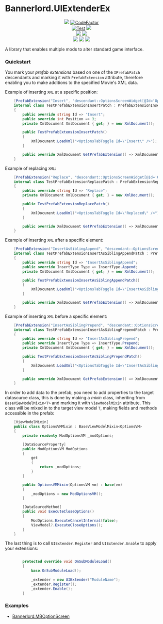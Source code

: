 # Bannerlord.UIExtenderEx
<p align="center">
  <!--
  <a href="https://github.com/BUTR/Bannerlord.UIExtenderEx" alt="Logo">
  <img src="https://github.com/BUTR/Bannerlord.UIExtenderEx/blob/dev/resources/Butter.png?raw=true" /></a>
  </br>
  -->
  <a href="https://github.com/BUTR/Bannerlord.UIExtenderEx" alt="Lines Of Code">
  <img src="https://tokei.rs/b1/github/BUTR/Bannerlord.UIExtenderEx?category=code" /></a>
  <a href="https://www.codefactor.io/repository/github/butr/bannerlord.uiextenderex"><img src="https://www.codefactor.io/repository/github/butr/bannerlord.uiextenderex/badge" alt="CodeFactor" /></a>
  </br>
  <a href="https://github.com/BUTR/Bannerlord.UIExtenderEx/actions?query=workflow%3ATest"><img src="https://github.com/BUTR/Bannerlord.UIExtenderEx/workflows/Test/badge.svg?branch=dev&event=push" alt="Test" /></a>
  <a href="https://codecov.io/gh/BUTR/Bannerlord.UIExtenderEx"><img src="https://codecov.io/gh/BUTR/Bannerlord.UIExtenderEx/branch/dev/graph/badge.svg" />
   </a>
  </br>
  <a href="https://www.nuget.org/packages/Bannerlord.UIExtenderEx" alt="NuGet Bannerlord.ButterLib">
  <img src="https://img.shields.io/nuget/v/Bannerlord.UIExtenderEx.svg?label=NuGet%20Bannerlord.UIExtenderEx&colorB=blue" /></a>
  <a href="https://butr.github.io/Bannerlord.UIExtenderEx" alt="Documentation">
  <img src="https://img.shields.io/badge/Documentation-%F0%9F%94%8D-blue?style=flat" /></a>
  </br>
  <a href="https://www.nexusmods.com/mountandblade2bannerlord/mods/2102" alt="Nexus ButterLib">
  <img src="https://img.shields.io/badge/Nexus-UIExtenderEx-yellow.svg" /></a>  
  <a href="https://www.nexusmods.com/mountandblade2bannerlord/mods/2102" alt="ButterLib">
  <img src="https://img.shields.io/endpoint?url=https%3A%2F%2Fnexusmods-version-pzk4e0ejol6j.runkit.sh%3FgameId%3Dmountandblade2bannerlord%26modId%3D2102" /></a>
  <a href="https://www.nexusmods.com/mountandblade2bannerlord/mods/2102" alt="Nexus ButterLib">
  <img src="https://img.shields.io/endpoint?url=https%3A%2F%2Fnexusmods-downloads-ayuqql60xfxb.runkit.sh%2F%3Ftype%3Dtotal%26gameId%3D3174%26modId%3D2102" /></a>
  </br>
</p>

A library that enables multiple mods to alter standard game interface.

### Quickstart
You mark your _prefab extensions_ based on one of the `IPrefabPatch` descendants and marking it with `PrefabExtension` attribute, therefore enabling you to make additions to the specified Movie's XML data.

Example of inserting ``XML`` at a specific position:
```csharp
    [PrefabExtension("Insert", "descendant::OptionsScreenWidget[@Id='Options']/Children/Standard.TopPanel/Children/ListPanel/Children")]
    internal class TestPrefabExtensionInsertPatch : PrefabExtensionInsertPatch
    {
        public override string Id => "Insert";
        public override int Position => 3;
        private XmlDocument XmlDocument { get; } = new XmlDocument();

        public TestPrefabExtensionInsertPatch()
        {
            XmlDocument.LoadXml("<OptionsTabToggle Id=\"Insert\" />");
        }

        public override XmlDocument GetPrefabExtension() => XmlDocument;
    }
```

Example of replacing ``XML``:
```csharp
    [PrefabExtension("Replace", "descendant::OptionsScreenWidget[@Id='Options']/Children/Standard.TopPanel/Children/ListPanel/Children/OptionsTabToggle[@Id='Replace']")]
    internal class TestPrefabExtensionReplacePatch : PrefabExtensionReplacePatch
    {
        public override string Id => "Replace";
        private XmlDocument XmlDocument { get; } = new XmlDocument();

        public TestPrefabExtensionReplacePatch()
        {
            XmlDocument.LoadXml("<OptionsTabToggle Id=\"Replaced\" />");
        }

        public override XmlDocument GetPrefabExtension() => XmlDocument;
    }
```

Example of inserting ``XML`` after a specific element:
```csharp
    [PrefabExtension("InsertAsSiblingAppend", "descendant::OptionsScreenWidget[@Id='Options']/Children/Standard.TopPanel/Children/ListPanel/Children/OptionsTabToggle[@Id='InsertAsSibling']")]
    internal class TestPrefabExtensionInsertAsSiblingAppendPatch : PrefabExtensionInsertAsSiblingPatch
    {
        public override string Id => "InsertAsSiblingAppend";
        public override InsertType Type => InsertType.Append;
        private XmlDocument XmlDocument { get; } = new XmlDocument();

        public TestPrefabExtensionInsertAsSiblingAppendPatch()
        {
            XmlDocument.LoadXml("<OptionsTabToggle Id=\"InsertAsSiblingAppend\" />");
        }

        public override XmlDocument GetPrefabExtension() => XmlDocument;
    }
```

Example of inserting ``XML`` before a specific element:
```csharp
    [PrefabExtension("InsertAsSiblingPrepend", "descendant::OptionsScreenWidget[@Id='Options']/Children/Standard.TopPanel/Children/ListPanel/Children/OptionsTabToggle[@Id='InsertAsSibling']")]
    internal class TestPrefabExtensionInsertAsSiblingPrependPatch : PrefabExtensionInsertAsSiblingPatch
    {
        public override string Id => "InsertAsSiblingPrepend";
        public override InsertType Type => InsertType.Prepend;
        private XmlDocument XmlDocument { get; } = new XmlDocument();

        public TestPrefabExtensionInsertAsSiblingPrependPatch()
        {
            XmlDocument.LoadXml("<OptionsTabToggle Id=\"InsertAsSiblingPrepend\" />");
        }

        public override XmlDocument GetPrefabExtension() => XmlDocument;
    }
```
In order to add data to the prefab, you need to add properties to the target datasource class, this is done by making a _mixin_ class, inheriting from `BaseViewModelMixin<T>` and marking it with `ViewModelMixin` attribute. This class will be mixed in to the target view model `T`, making fields and methods accessible in the prefab:

```csharp
    [ViewModelMixin]
    public class OptionsVMMixin : BaseViewModelMixin<OptionsVM>
    {
        private readonly ModOptionsVM _modOptions;

        [DataSourceProperty]
        public ModOptionsVM ModOptions
        {
            get
            {
                return _modOptions;
            }
        }

        public OptionsVMMixin(OptionsVM vm) : base(vm)
        {
            _modOptions = new ModOptionsVM();
        }

        [DataSourceMethod]
        public void ExecuteCloseOptions()
        {
            ModOptions.ExecuteCancelInternal(false);
            ViewModel?.ExecuteCloseOptions();
        }
    }
```

The last thing is to call `UIExtender.Register` and `UIExtender.Enable` to apply your extensions:
```cs

        protected override void OnSubModuleLoad()
        {
            base.OnSubModuleLoad();
            
            _extender = new UIExtender("ModuleName");
            _extender.Register();
            _extender.Enable();
        }
```

### Examples
* [Bannerlord.MBOptionScreen](https://github.com/Aragas/Bannerlord.MBOptionScreen/tree/v3/src/MCM.UI/UIExtenderEx)
